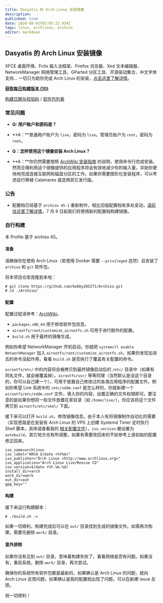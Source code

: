 ```yaml
---
title: Dasyatis 的 Arch Linux 安装镜像
description: 
published: true
date: 2020-08-01T03:05:22.934Z
tags: linux, archlinux, archiso
editor: markdown
---
```


## Dasyatis 的 Arch Linux 安装镜像

XFCE 桌面环境、Fcitx 输入法框架、Firefox 浏览器、Xed 文本编辑器、NetworkManager 网络管理工具、GParted 分区工具、开源驱动集合、中文字体支持... 一切只为助你完成 Arch Linux 的安装，[点击这里了解详情](https://github.com/bobby285271/Archiso/)。

**[获取每日构建版本 (1G)](https://www.bobby285271.top/archiso/dasyatis-autobuild-x86_64.iso)**

[构建日期与校验码](https://www.bobby285271.top/archiso/lastbuild.txt) / [软件包列表](https://www.bobby285271.top/archiso/pkglist.x86_64.txt)

### 常见问题
* **Q: 用户账户和密码是？**
* **A：**普通用户账户为 `live`，密码为 `live`。管理员账户为 `root`，密码为 `root`。

* **Q：怎样使用这个镜像安装 Arch Linux？**
* **A：**你仍然需要按照 [ArchWiki 安装指南](https://wiki.archlinux.org/index.php/Installation_guide) 的说明，使用命令行完成安装。然而合理利用这个镜像提供的应用程序将会有效地减少你的输入量，并助你更快地完成连接互联网和磁盘分区的工作。如果你需要图形化安装程序，可以考虑自行移植 Calamares 或选用其它发行版。

### 公告
* 配置档已经基于 `archiso 45-1` 重新制作，相比旧版配置档有多处变动，[请前往这里了解详情](https://github.com/bobby285271/Archiso/pull/1/files)，7 月 9 日起我们将使用新的配置档构建镜像。

### 自行构建

本 Profile 基于 archiso 45。

#### 准备

请确保你在使用 Arch Linux（若使用 Docker 需要 `--privileged` 选项）且安装了 `archiso` 和 `git` 软件包。

将本项目仓库克隆到本地：
```plain
# git clone https://github.com/bobby285271/Archiso.git
# cd ./Archiso/
```

#### 配置
配置过程请参考：[ArchWiki](https://wiki.archlinux.org/index.php/Archiso)。

* `packages.x86_64` 用于修改软件包信息。
* `airootfs/root/customize_airootfs.sh` 可用于进行额外的配置。
* `build.sh` 用于最终的镜像生成。

例如你希望 NetworkManager 开机启动，你就把 `systemctl enable NetworkManager` 加入 `airootfs/root/customize_airootfs.sh`，如果你发现加进去的命令没起作用，看看 `build.sh` 是否执行了覆盖有关配置的命令。

`airootfs/etc/` 中的内容将会被拷贝到最终镜像启动后的 `/etc/` 目录中（如果有同名文件，就会被覆盖掉）。`airootfs/usr/` 等等同理（当然默认是没这个目录的，你可以自己建一个），可用于放置自己修改过的各类应用程序的配置文件。例如你希望 Live 系统中的 `/etc/sddm.conf` 是怎么样的，你就新建一个 `airootfs/etc/sddm.conf` 文件，填入你的内容，设置正确的文件权限即可。要注意的是如果你想将一些文件放置在家目录（如 `/home/live/`），你应该将这个文件拷贝到 `airootfs/etc/skel/` 下面。

接下来可以打开 `build.sh`，修改镜像信息。由于本人有将镜像制作自动化的需要（实现思路是在安装有 Arch Linux 的 VPS 上创建 Systemd Timer 定时执行 Shell 脚本，具体请查看我的 [相关配置文件](https://github.com/bobby285271/dotfiles/tree/master/archiso-autobuild)），`iso_version` 被设置为 `autobuild`，其它地方也有所调整。如果有需要改回来的不妨参考上游初始的配置修正回来。

```
iso_name=archlinux
iso_label="ARCH_$(date +%Y%m)"
iso_publisher="Arch Linux <http://www.archlinux.org>"
iso_application="Arch Linux Live/Rescue CD"
iso_version=$(date +%Y.%m.%d)
install_dir=arch
work_dir=work
out_dir=out
gpg_key=""
```

#### 构建
接下来运行构建脚本：
```plain
# ./build.sh -v
```

如果一切顺利，构建完成后可以在 `out/` 目录找到生成的镜像文件。如需再次构建，需要先删除 `work/` 目录。

#### 意外排除
如果你没有见到 `out/` 目录，意味着构建失败了，看看网络是否有问题。如果没有，重启系统，删除 `work/` 目录，再次尝试。

确保你的系统所有软件包都是最新的，如果确认是 Arch Linux 的问题，就向 Arch Linux 反馈问题，如果确认是我的配置档出现了问题，可以在新建 issue 反馈。

祝一切顺利！
